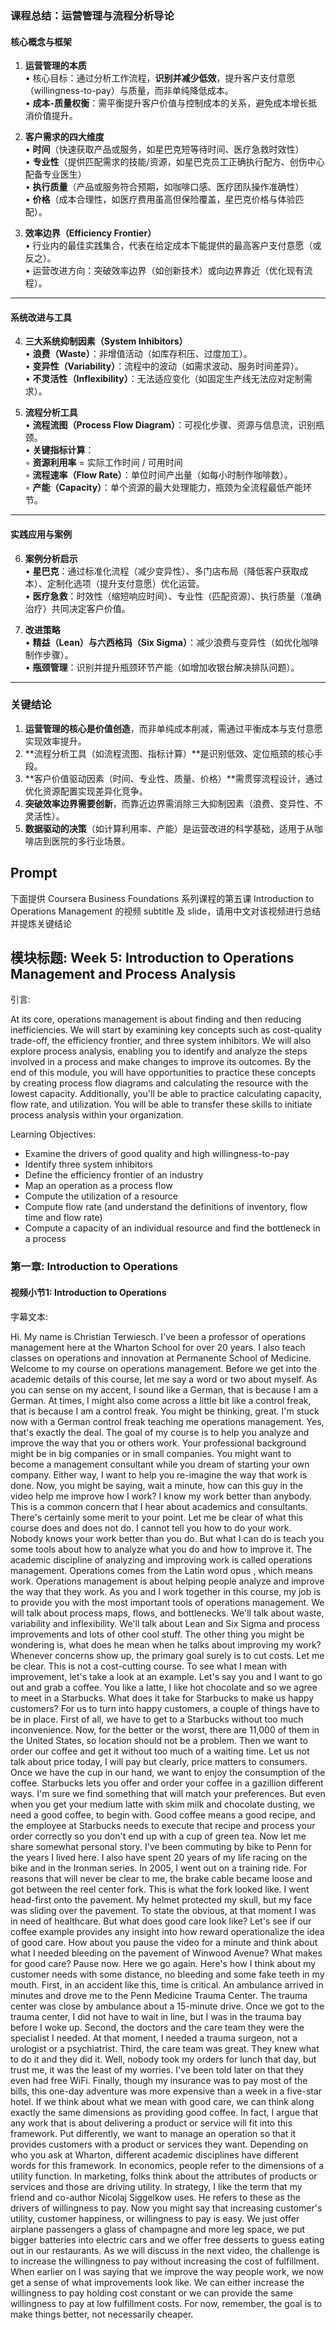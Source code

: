 ### 课程总结：运营管理与流程分析导论

#### 核心概念与框架
1. **运营管理的本质**  
   • 核心目标：通过分析工作流程，**识别并减少低效**，提升客户支付意愿（willingness-to-pay）与质量，而非单纯降低成本。  
   • **成本-质量权衡**：需平衡提升客户价值与控制成本的关系，避免成本增长抵消价值提升。

2. **客户需求的四大维度**  
   • **时间**（快速获取产品或服务，如星巴克短等待时间、医疗急救时效性）  
   • **专业性**（提供匹配需求的技能/资源，如星巴克员工正确执行配方、创伤中心配备专业医生）  
   • **执行质量**（产品或服务符合预期，如咖啡口感、医疗团队操作准确性）  
   • **价格**（成本合理性，如医疗费用虽高但保险覆盖，星巴克价格与体验匹配）。

3. **效率边界（Efficiency Frontier）**  
   • 行业内的最佳实践集合，代表在给定成本下能提供的最高客户支付意愿（或反之）。  
   • 运营改进方向：突破效率边界（如创新技术）或向边界靠近（优化现有流程）。

---

#### 系统改进与工具
4. **三大系统抑制因素（System Inhibitors）**  
   • **浪费（Waste）**：非增值活动（如库存积压、过度加工）。  
   • **变异性（Variability）**：流程中的波动（如需求波动、服务时间差异）。  
   • **不灵活性（Inflexibility）**：无法适应变化（如固定生产线无法应对定制需求）。

5. **流程分析工具**  
   • **流程流图（Process Flow Diagram）**：可视化步骤、资源与信息流，识别瓶颈。  
   • **关键指标计算**：  
     ◦ **资源利用率** = 实际工作时间 / 可用时间  
     ◦ **流程速率（Flow Rate）**：单位时间产出量（如每小时制作咖啡数）。  
     ◦ **产能（Capacity）**：单个资源的最大处理能力，瓶颈为全流程最低产能环节。

---

#### 实践应用与案例
6. **案例分析启示**  
   • **星巴克**：通过标准化流程（减少变异性）、多门店布局（降低客户获取成本）、定制化选项（提升支付意愿）优化运营。  
   • **医疗急救**：时效性（缩短响应时间）、专业性（匹配资源）、执行质量（准确治疗）共同决定客户价值。

7. **改进策略**  
   • **精益（Lean）与六西格玛（Six Sigma）**：减少浪费与变异性（如优化咖啡制作步骤）。  
   • **瓶颈管理**：识别并提升瓶颈环节产能（如增加收银台解决排队问题）。

---

### 关键结论
1. **运营管理的核心是价值创造**，而非单纯成本削减，需通过平衡成本与支付意愿实现效率提升。  
2. **流程分析工具（如流程流图、指标计算）**是识别低效、定位瓶颈的核心手段。  
3. **客户价值驱动因素（时间、专业性、质量、价格）**需贯穿流程设计，通过优化资源配置实现差异化竞争。  
4. **突破效率边界需要创新**，而靠近边界需消除三大抑制因素（浪费、变异性、不灵活性）。  
5. **数据驱动的决策**（如计算利用率、产能）是运营改进的科学基础，适用于从咖啡店到医院的多行业场景。

## Prompt

下面提供 Coursera Business Foundations 系列课程的第五课 Introduction to Operations Management 的视频 subtitle 及 slide，请用中文对该视频进行总结并提炼关键结论

## 模块标题: Week 5: Introduction to Operations Management and Process Analysis

引言: 

At its core, operations management is about finding and then reducing inefficiencies. We will start by examining key concepts such as cost-quality trade-off, the efficiency frontier, and three system inhibitors. We will also explore process analysis, enabling you to identify and analyze the steps involved in a process and make changes to improve its outcomes. By the end of this module, you will have opportunities to practice these concepts by creating process flow diagrams and calculating the resource with the lowest capacity. Additionally, you'll be able to practice calculating capacity, flow rate, and utilization. You will be able to transfer these skills to initiate process analysis within your organization.

Learning Objectives:
- Examine the drivers of good quality and high willingness-to-pay
- Identify three system inhibitors
- Define the efficiency frontier of an industry
- Map an operation as a process flow
- Compute the utilization of a resource
- Compute flow rate (and understand the definitions of inventory, flow time and flow rate)
- Compute a capacity of an individual resource and find the bottleneck in a process

### 第一章: Introduction to Operations

#### 视频小节1: Introduction to Operations

字幕文本: 

Hi. My name is Christian Terwiesch. I've been a professor of operations management here at the Wharton School for over 20 years. I also teach classes on operations and innovation at Permanente School of Medicine. Welcome to my course on operations management. Before we get into the academic details of this course, let me say a word or two about myself. As you can sense on my accent, I sound like a German, that is because I am a German. At times, I might also come across a little bit like a control freak, that is because I am a control freak. You might be thinking, great. I'm stuck now with a German control freak teaching me operations management. Yes, that's exactly the deal. The goal of my course is to help you analyze and improve the way that you or others work. Your professional background might be in big companies or in small companies. You might want to become a management consultant while you dream of starting your own company. Either way, I want to help you re-imagine the way that work is done. Now, you might be saying, wait a minute, how can this guy in the video help me improve how I work? I know my work better than anybody. This is a common concern that I hear about academics and consultants. There's certainly some merit to your point. Let me be clear of what this course does and does not do. I cannot tell you how to do your work. Nobody knows your work better than you do. But what I can do is teach you some tools about how to analyze what you do and how to improve it. The academic discipline of analyzing and improving work is called operations management. Operations comes from the Latin word opus , which means work. Operations management is about helping people analyze and improve the way that they work. As you and I work together in this course, my job is to provide you with the most important tools of operations management. We will talk about process maps, flows, and bottlenecks. We'll talk about waste, variability and inflexibility. We'll talk about Lean and Six Sigma and process improvements and lots of other cool stuff. The other thing you might be wondering is, what does he mean when he talks about improving my work? Whenever concerns show up, the primary goal surely is to cut costs. Let me be clear. This is not a cost-cutting course. To see what I mean with improvement, let's take a look at an example. Let's say you and I want to go out and grab a coffee. You like a latte, I like hot chocolate and so we agree to meet in a Starbucks. What does it take for Starbucks to make us happy customers? For us to turn into happy customers, a couple of things have to be in place. First of all, we have to get to a Starbucks without too much inconvenience. Now, for the better or the worst, there are 11,000 of them in the United States, so location should not be a problem. Then we want to order our coffee and get it without too much of a waiting time. Let us not talk about price today, I will pay but clearly, price matters to consumers. Once we have the cup in our hand, we want to enjoy the consumption of the coffee. Starbucks lets you offer and order your coffee in a gazillion different ways. I'm sure we find something that will match your preferences. But even when you get your medium latte with skim milk and chocolate dusting, we need a good coffee, to begin with. Good coffee means a good recipe, and the employee at Starbucks needs to execute that recipe and process your order correctly so you don't end up with a cup of green tea. Now let me share somewhat personal story. I've been commuting by bike to Penn for the years I lived here. I also have spent 20 years of my life racing on the bike and in the Ironman series. In 2005, I went out on a training ride. For reasons that will never be clear to me, the brake cable became loose and got between the reel center fork. This is what the fork looked like. I went head-first onto the pavement. My helmet protected my skull, but my face was sliding over the pavement. To state the obvious, at that moment I was in need of healthcare. But what does good care look like? Let's see if our coffee example provides any insight into how reward operationalize the idea of good care. How about you pause the video for a minute and think about what I needed bleeding on the pavement of Winwood Avenue? What makes for good care? Pause now. Here we go again. Here's how I think about my customer needs with some distance, no bleeding and some fake teeth in my mouth. First, in an accident like this, time is critical. An ambulance arrived in minutes and drove me to the Penn Medicine Trauma Center. The trauma center was close by ambulance about a 15-minute drive. Once we got to the trauma center, I did not have to wait in line, but I was in the trauma bay before I woke up. Second, the doctors and the care team they were the specialist I needed. At that moment, I needed a trauma surgeon, not a urologist or a psychiatrist. Third, the care team was great. They knew what to do it and they did it. Well, nobody took my orders for lunch that day, but trust me, it was the least of my worries. I've been told later on that they even had free WiFi. Finally, though my insurance was to pay most of the bills, this one-day adventure was more expensive than a week in a five-star hotel. If we think about what we mean with good care, we can think along exactly the same dimensions as providing good coffee. In fact, I argue that any work that is about delivering a product or service will fit into this framework. Put differently, we want to manage an operation so that it provides customers with a product or services they want. Depending on who you ask at Wharton, different academic disciplines have different words for this framework. In economics, people refer to the dimensions of a utility function. In marketing, folks think about the attributes of products or services and those are driving utility. In strategy, I like the term that my friend and co-author Nicolaj Siggelkow uses. He refers to these as the drivers of willingness to pay. Now you might say that increasing customer's utility, customer happiness, or willingness to pay is easy. We just offer airplane passengers a glass of champagne and more leg space, we put bigger batteries into electric cars and we offer free desserts to guess eating out in our restaurants. As we will discuss in the next video, the challenge is to increase the willingness to pay without increasing the cost of fulfillment. When earlier on I was saying that we improve the way people work, we now get a sense of what improvements look like. We can either increase the willingness to pay holding cost constant or we can provide the same willingness to pay at low fulfillment costs. For now, remember, the goal is to make things better, not necessarily cheaper.
